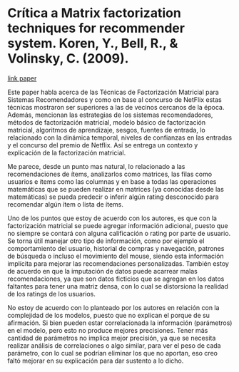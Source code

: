 # Crítica a Matrix factorization techniques for recommender system. Koren, Y., Bell, R., & Volinsky, C. (2009).

[link paper](https://citeseerx.ist.psu.edu/viewdoc/download?doi=10.1.1.441.3234&rep=rep1&type=pdf)

Este paper habla acerca de las Técnicas de Factorización Matricial para Sistemas Recomendadores y como en base al concurso de NetFlix estas técnicas mostraron ser superiores a las de vecinos cercanos de la época. Además, mencionan las estrategias de los sistemas recomendadores, métodos de factorización matricial, modelo básico de factorización matricial, algoritmos de aprendizaje, sesgos, fuentes de entrada, lo relacionado con la dinámica temporal, niveles de confianzas en las entradas y el concurso del premio de Netflix. Así se entrega un contexto y explicación de la factorización matricial.

Me parece, desde un punto mas natural, lo relacionado a las recomendaciones de ítems, analizarlos como matrices, las filas como usuarios e ítems como las columnas y en base a todas las operaciones matemáticas que se pueden realizar en matrices (ya conocidas desde las matemáticas) se pueda predecir o inferir algún rating desconocido para recomendar algún ítem o lista de ítems.

Uno de los puntos que estoy de acuerdo con los autores, es que con la factorización matricial se puede agregar información adicional, puesto que no siempre se contará con alguna calificación o rating por parte de usuario. Se torna útil manejar otro tipo de información, como por ejemplo el comportamiento del usuario, historial de compras y navegación, patrones de búsqueda o incluso el movimiento del mouse, siendo esta información implícita para mejorar las recomendaciones personalizadas.
También estoy de acuerdo en que la imputación de datos puede acarrear malas recomendaciones, ya que son datos ficticios que se agregan en los datos faltantes para tener una matriz densa, con lo cual se distorsiona la realidad de los ratings de los usuarios.

No estoy de acuerdo con lo planteado por los autores en relación con la complejidad de los modelos, puesto que no explican el porque de su afirmación. Si bien pueden estar correlacionada la información (parámetros) en el modelo, pero esto no produce mejores precisiones. Tener más cantidad de parámetros no implica mejor precisión, ya que se necesita realizar análisis de correlaciones o algo similar, para ver el peso de cada parámetro, con lo cual se podrían eliminar los que no aportan, eso creo faltó mejorar en su explicación para dar sustento a lo dicho.
